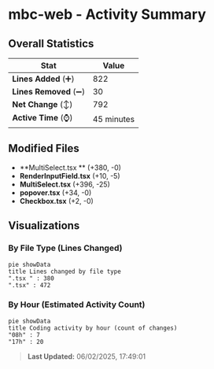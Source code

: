 # mbc-web - Activity Summary 

## Overall Statistics

| Stat                   | Value                                                             |
| ---------------------- | ----------------------------------------------------------------- |
| **Lines Added** (➕)   | 822                                          |
| **Lines Removed** (➖) | 30                                        |
| **Net Change** (↕)    | 792                |
| **Active Time** (⌚)   | 45 minutes |


## Modified Files
- **MultiSelect.tsx ** (+380, -0)
- **RenderInputField.tsx** (+10, -5)
- **MultiSelect.tsx** (+396, -25)
- **popover.tsx** (+34, -0)
- **Checkbox.tsx** (+2, -0)

## Visualizations

### By File Type (Lines Changed)

```mermaid
pie showData
title Lines changed by file type
".tsx " : 380
".tsx" : 472
```

### By Hour (Estimated Activity Count)

```mermaid
pie showData
title Coding activity by hour (count of changes)
"08h" : 7
"17h" : 20
```


> **Last Updated:** 06/02/2025, 17:49:01
